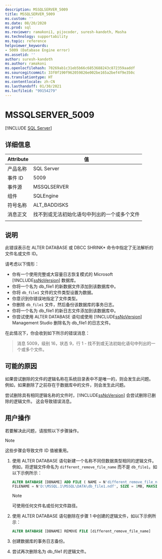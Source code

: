 ```yaml
---
description: MSSQLSERVER_5009
title: MSSQLSERVER_5009
ms.custom: ''
ms.date: 08/20/2020
ms.prod: sql
ms.reviewer: ramakoni1, pijocoder, suresh-kandoth, Masha
ms.technology: supportability
ms.topic: reference
helpviewer_keywords:
- 5009 (Database Engine error)
ms.assetid: ''
author: suresh-kandoth
ms.author: ramakoni
ms.openlocfilehash: 70269ab1c31eb5b66c6853688243c872359aaddf
ms.sourcegitcommit: 33f0f190f962059826e002be165a2bef4f9e350c
ms.translationtype: HT
ms.contentlocale: zh-CN
ms.lasthandoff: 01/30/2021
ms.locfileid: "99154279"
---
```

# <a name="mssqlserver_5009"></a>MSSQLSERVER_5009
 [!INCLUDE [SQL Server](../../includes/applies-to-version/sqlserver.md)]

## <a name="details"></a>详细信息

|Attribute|值|
|---|---|
|产品名称|SQL Server|
|事件 ID|5009|
|事件源|MSSQLSERVER|
|组件|SQLEngine|
|符号名称|ALT_BADDISKS|
|消息正文|找不到或无法初始化语句中列出的一个或多个文件|
||

## <a name="explanation"></a>说明

此错误表示在 ALTER DATABASE 或 DBCC SHRINK* 命令中指定了无法解析的文件名或文件 ID。

请考虑以下情形：

- 你有一个使用完整或大容量日志恢复模式的 Microsoft [!INCLUDE[ssNoVersion](../../includes/ssnoversion-md.md)] 数据库。
- 你将一个名为 db_file1 的新数据文件添加到该数据库中。
- 你将 `db_file1` 文件的文件类型设置为数据。
- 你意识到你错误地指定了文件类型。
- 你删除 `db_file1` 文件，然后备份该数据库的事务日志。
- 你将一个名为 db_file1 的新日志文件添加到该数据库中。
- 你尝试使用 ALTER DATABASE 语句或使用 [!INCLUDE[ssNoVersion](../../includes/ssnoversion-md.md)] Management Studio 删除名为 db_file1 的日志文件。

在此情况下，你会收到如下所示的错误消息：

> 消息 5009，级别 16，状态 9，行 1 - 找不到或无法初始化语句中列出的一个或多个文件。

## <a name="possible-causes"></a>可能的原因

如果尝试删除的文件的逻辑名称在系统目录表中不是唯一的，则会发生此问题。 例如，如果删除了之前存在于数据库中的文件，则会发生此问题。

尝试删除具有相同逻辑名称的文件时，[!INCLUDE[ssNoVersion](../../includes/ssnoversion-md.md)] 会尝试删除已删除的逻辑文件。 这会导致错误消息。

## <a name="user-action"></a>用户操作

若要解决此问题，请按照以下步骤操作。

> [!NOTE]
> 这些步骤会导致文件 ID 值被重用。

1. 使用 ALTER DATABASE 语句新建一个名称不同但数据类型相同的逻辑文件。 例如，将逻辑文件命名为 `different_remove_file_name` 而不是 `db_file1`，如以下示例所示：

    ```sql
    ALTER DATABASE [DBNAME] ADD FILE ( NAME = N'different_remove_file_name',
    FILENAME = N'D:\MSSQL.1\MSSQL\DATA\db_file1.ndf', SIZE = 1MB, MAXSIZE = 1MB)
    ```

    > [!NOTE]
    > 可使用任何文件名或任何文件路径。

1. 使用 ALTER DATABASE 语句删除在步骤 1 中创建的逻辑文件，如以下示例所示：

    ```sql
    ALTER DATABASE [DBNAME] REMOVE FILE [different_remove_file_name]
    ```

1. 创建数据库的事务日志备份。
1. 尝试再次删除名为 db_file1 的逻辑文件。
